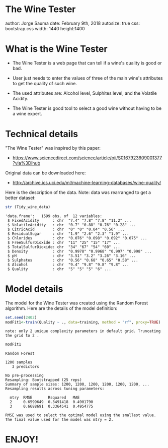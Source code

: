 The Wine Tester
========================================================
author: Jorge Sauma
date: February 9th, 2018
autosize: true
css: bootstrap.css
width: 1440
height:1400

What is the Wine Tester
========================================================

- The Wine Tester is a web page that can tell if a wine's quality is good or bad.

- User just needs to enter the values of three of the main wine's attributes to get the quality of such wine. 

- The used attributes are: Alcohol level, Sulphites level, and the Volatile Acidity.

- The Wine Tester is good tool to select a good wine without having to be a wine expert.

Technical details
========================================================

"The Wine Tester" was inspired by this paper:
- https://www.sciencedirect.com/science/article/pii/S0167923609001377?via%3Dihub

Original data can be downloaded here:
- http://archive.ics.uci.edu/ml/machine-learning-databases/wine-quality/

Here is the description of the data. Note: data was rearranged to get a better dataset:






```r
str (Tidy_wine_data)
```

```
'data.frame':	1599 obs. of  12 variables:
 $ FixedAcidity      : chr  "7.4" "7.8" "7.8" "11.2" ...
 $ VolatileAcidity   : chr  "0.7" "0.88" "0.76" "0.28" ...
 $ CitricAcid        : chr  "0" "0" "0.04" "0.56" ...
 $ ResidualSugar     : chr  "1.9" "2.6" "2.3" "1.9" ...
 $ Chlorides         : chr  "0.076" "0.098" "0.092" "0.075" ...
 $ FreeSulfurDioxide : chr  "11" "25" "15" "17" ...
 $ TotalSulfurDioxide: chr  "34" "67" "54" "60" ...
 $ Density           : chr  "0.9978" "0.9968" "0.997" "0.998" ...
 $ pH                : chr  "3.51" "3.2" "3.26" "3.16" ...
 $ Sulphates         : chr  "0.56" "0.68" "0.65" "0.58" ...
 $ Alcohol           : chr  "9.4" "9.8" "9.8" "9.8" ...
 $ Quality           : chr  "5" "5" "5" "6" ...
```

Model details
========================================================

The model for the Wine Tester was created using the Random Forest algorithm. Here are the details of the model definition:




```r
set.seed(2402)
modFit1<-train(Quality ~ ., data=training, method = "rf", proxy=TRUE)
```

```
note: only 2 unique complexity parameters in default grid. Truncating the grid to 2 .
```

```r
modFit1
```

```
Random Forest 

1200 samples
   3 predictors

No pre-processing
Resampling: Bootstrapped (25 reps) 
Summary of sample sizes: 1200, 1200, 1200, 1200, 1200, 1200, ... 
Resampling results across tuning parameters:

  mtry  RMSE       Rsquared   MAE      
  2     0.6599649  0.3491418  0.4901790
  3     0.6688691  0.3364541  0.4954775

RMSE was used to select the optimal model using the smallest value.
The final value used for the model was mtry = 2.
```

ENJOY!
========================================================
